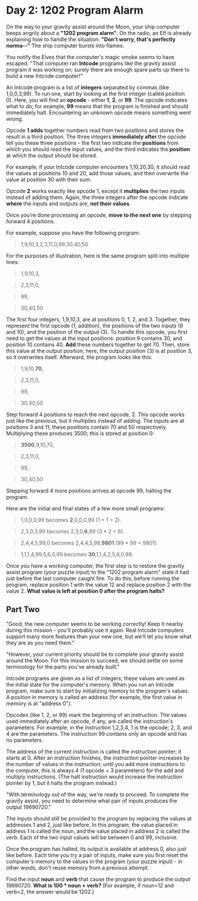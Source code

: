# Day 2: 1202 Program Alarm 
On the way to your gravity assist around the Moon, your ship computer beeps angrily about a **"1202 program alarm"**. On the radio, an Elf is already explaining how to handle the situation: **"Don't worry, that's perfectly norma--"** The ship computer bursts into flames.

You notify the Elves that the computer's magic smoke seems to have escaped. "That computer ran **Intcode** programs like the gravity assist program it was working on; surely there are enough spare parts up there to build a new Intcode computer!"

An Intcode program is a list of **integers** separated by commas (like 1,0,0,3,99). To run one, start by looking at the first integer (called position 0). Here, you will find an **opcode** - either **1**, **2**, or **99**. The opcode indicates what to do; for example, **99** means that the program is finished and should immediately halt. Encountering an unknown opcode means something went wrong.

Opcode **1 adds** together numbers read from two positions and stores the result in a third position. The three integers **immediately after** the opcode tell you these three positions - the first two indicate the **positions** from which you should read the input values, and the third indicates the **position** at which the output should be stored.

For example, if your Intcode computer encounters 1,10,20,30, it should read the values at positions 10 and 20, add those values, and then overwrite the value at position 30 with their sum.

Opcode **2** works exactly like opcode 1, except it **multiplies** the two inputs instead of adding them. Again, the three integers after the opcode indicate **where** the inputs and outputs are, **not their values**.

Once you're done processing an opcode, **move to the next one** by stepping forward 4 positions.

For example, suppose you have the following program:

>1,9,10,3,2,3,11,0,99,30,40,50

For the purposes of illustration, here is the same program split into multiple lines:

>1,9,10,3,

>2,3,11,0,

>99,

>30,40,50

The first four integers, 1,9,10,3, are at positions 0, 1, 2, and 3. Together, they represent the first opcode (1, addition), the positions of the two inputs (9 and 10), and the position of the output (3). To handle this opcode, you first need to get the values at the input positions: position 9 contains 30, and position 10 contains 40. **Add** these numbers together to get 70. Then, store this value at the output position; here, the output position (3) is at position 3, so it overwrites itself. Afterward, the program looks like this:

>1,9,10,**70**,

>2,3,11,0,

>99,

>30,40,50

Step forward 4 positions to reach the next opcode, 2. This opcode works just like the previous, but it multiplies instead of adding. The inputs are at positions 3 and 11; these positions contain 70 and 50 respectively. Multiplying these produces 3500; this is stored at position 0:

>**3500**,9,10,70,

>2,3,11,0,

>99,

>30,40,50

Stepping forward 4 more positions arrives at opcode 99, halting the program.

Here are the initial and final states of a few more small programs:

> 1,0,0,0,99 becomes **2**,0,0,0,99 (1 + 1 = 2).

> 2,3,0,3,99 becomes 2,3,0,**6**,99 (3 * 2 = 6).

> 2,4,4,5,99,0 becomes 2,4,4,5,99,**9801** (99 * 99 = 9801).

> 1,1,1,4,99,5,6,0,99 becomes **30**,1,1,4,2,5,6,0,99.

Once you have a working computer, the first step is to restore the gravity assist program (your puzzle input) to the "1202 program alarm" state it had just before the last computer caught fire. To do this, before running the program, replace position 1 with the value 12 and replace position 2 with the value 2. **What value is left at position 0 after the program halts?**


## Part Two
"Good, the new computer seems to be working correctly! Keep it nearby during this mission - you'll probably use it again. Real Intcode computers support many more features than your new one, but we'll let you know what they are as you need them."

"However, your current priority should be to complete your gravity assist around the Moon. For this mission to succeed, we should settle on some terminology for the parts you've already built."

Intcode programs are given as a list of integers; these values are used as the initial state for the computer's memory. When you run an Intcode program, make sure to start by initializing memory to the program's values. A position in memory is called an address (for example, the first value in memory is at "address 0").

Opcodes (like 1, 2, or 99) mark the beginning of an instruction. The values used immediately after an opcode, if any, are called the instruction's parameters. For example, in the instruction 1,2,3,4, 1 is the opcode; 2, 3, and 4 are the parameters. The instruction 99 contains only an opcode and has no parameters.

The address of the current instruction is called the instruction pointer; it starts at 0. After an instruction finishes, the instruction pointer increases by the number of values in the instruction; until you add more instructions to the computer, this is always 4 (1 opcode + 3 parameters) for the add and multiply instructions. (The halt instruction would increase the instruction pointer by 1, but it halts the program instead.)

"With terminology out of the way, we're ready to proceed. To complete the gravity assist, you need to determine what pair of inputs produces the output 19690720."

The inputs should still be provided to the program by replacing the values at addresses 1 and 2, just like before. In this program, the value placed in address 1 is called the noun, and the value placed in address 2 is called the verb. Each of the two input values will be between 0 and 99, inclusive.

Once the program has halted, its output is available at address 0, also just like before. Each time you try a pair of inputs, make sure you first reset the computer's memory to the values in the program (your puzzle input) - in other words, don't reuse memory from a previous attempt.

Find the input **noun** and **verb** that cause the program to produce the output 19690720. **What is 100 * noun + verb?** (For example, if noun=12 and verb=2, the answer would be 1202.)